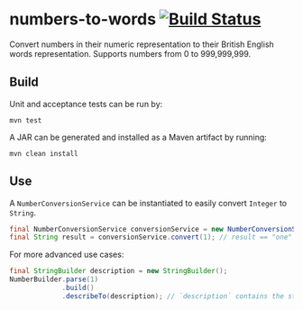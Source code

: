 # numbers-to-words [![Build Status](https://travis-ci.org/vlaurin/numbers-to-words.svg?branch=master)](https://travis-ci.org/vlaurin/numbers-to-words)

Convert numbers in their numeric representation to their British English words representation.
Supports numbers from 0 to 999,999,999.

## Build

Unit and acceptance tests can be run by:

```
mvn test
```

A JAR can be generated and installed as a Maven artifact by running:

```
mvn clean install
```

## Use

A `NumberConversionService` can be instantiated to easily convert `Integer` to `String`.

```java
final NumberConversionService conversionService = new NumberConversionService();
final String result = conversionService.convert(1); // result == "one"
```

For more advanced use cases:

```java
final StringBuilder description = new StringBuilder();
NumberBuilder.parse(1)
             .build()
             .describeTo(description); // `description` contains the string "one"
```
